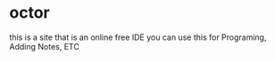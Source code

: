 # octor
this is a site that is an online free IDE you can use this for Programing, Adding Notes, ETC
